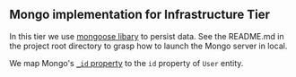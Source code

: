## Mongo implementation for Infrastructure Tier

In this tier we use [mongoose libary](https://mongoosejs.com/) to persist data.
See the README.md in the project root directory to grasp how to launch the Mongo server in local.

We map Mongo's [`_id` property](https://docs.mongodb.com/manual/reference/bson-types/#objectid) to the `id` property of `User` entity.
